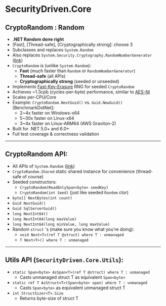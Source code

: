 # SecurityDriven.Core

## **CryptoRandom** : Random

* **.NET Random done right**
* [Fast], [Thread-safe], [Cryptographically strong]: choose 3
* Subclasses and replaces `System.Random`
* Also replaces `System.Security.Cryptography.RandomNumberGenerator` ([link](https://docs.microsoft.com/en-us/dotnet/api/system.security.cryptography.randomnumbergenerator))
* `CryptoRandom` is (unlike `System.Random`):
	* **Fast** (much faster than `Random` or `RandomNumberGenerator`)
	* **Thread-safe** (all APIs)
	* **Cryptographically strong** (seeded or unseeded)
* Implements [Fast-Key-Erasure](https://blog.cr.yp.to/20170723-random.html) RNG for seeded `CryptoRandom`
* Achieves ~1.3cpb (cycles-per-byte) performance, similar to [AES-NI](https://en.wikipedia.org/wiki/AES_instruction_set)
* Scales per-CPU/Core
* Example: `CryptoRandom.NextGuid()` vs. `Guid.NewGuid()` [BenchmarkDotNet]:
	* 2~4x faster on Windows-x64
	* 5~30x faster on Linux-x64
	* 3~4x faster on Linux-ARM64 (AWS Graviton-2)
* Built for .NET 5.0+ and 6.0+
* Full test coverage & correctness validation

---
## **CryptoRandom API**:
* All APIs of `System.Random` ([link](https://docs.microsoft.com/en-us/dotnet/api/system.random))
* `CryptoRandom.Shared` static shared instance for convenience (thread-safe of course)
* Seeded constructors:
	* `CryptoRandom(ReadOnlySpan<byte> seedKey)`
	* `CryptoRandom(int Seed)` (just like seeded `Random` ctor)
* `byte[] NextBytes(int count)`
* `Guid NextGuid()`
* `Guid SqlServerGuid()`
* `long NextInt64()`
* `long NextInt64(long maxValue)`
* `long NextInt64(long minValue, long maxValue)`
* Random `struct` 's (make sure you know what you're doing):
	* `void Next<T>(ref T @struct) where T : unmanaged`
	* `T Next<T>() where T : unmanaged`
---
## **Utils API** (`SecurityDriven.Core.Utils`):
* `static Span<byte> AsSpan<T>(ref T @struct) where T : unmanaged`
	* Casts unmanaged struct T as equivalent `Span<byte>`
* `static ref T AsStruct<T>(Span<byte> span) where T : unmanaged`
	* Casts `Span<byte>` as equivalent unmanaged struct T
* `int StructSizer<T>.Size`
	* Returns byte-size of struct T
